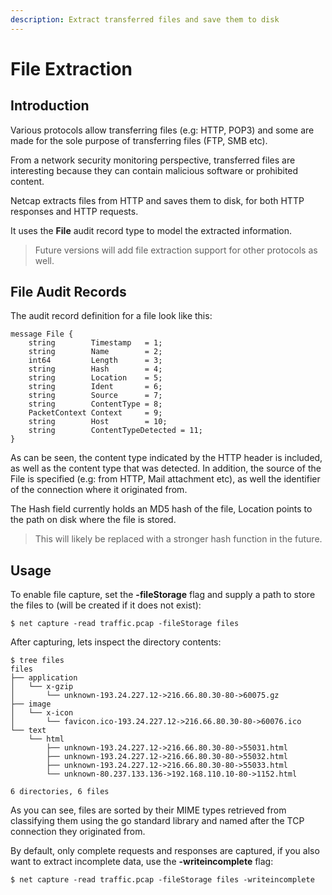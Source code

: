 ```yaml
---
description: Extract transferred files and save them to disk
---
```


# File Extraction

## Introduction

Various protocols allow transferring files \(e.g: HTTP, POP3\) and some are made for the sole purpose of transferring files \(FTP, SMB etc\).

From a network security monitoring perspective, transferred files are interesting because they can contain malicious software or prohibited content.

Netcap extracts files from HTTP and saves them to disk, for both HTTP responses and HTTP requests.

It uses the **File** audit record type to model the extracted information.

> Future versions will add file extraction support for other protocols as well.

## File Audit Records

The audit record definition for a file look like this:

```text
message File {
    string        Timestamp   = 1;
    string        Name        = 2;
    int64         Length      = 3;
    string        Hash        = 4;
    string        Location    = 5;
    string        Ident       = 6;
    string        Source      = 7;
    string        ContentType = 8;
    PacketContext Context     = 9;
    string        Host        = 10;
    string        ContentTypeDetected = 11;
}
```

As can be seen, the content type indicated by the HTTP header is included, as well as the content type that was detected. In addition, the source of the File is specified \(e.g: from HTTP, Mail attachment etc\), as well the identifier of the connection where it originated from.

The Hash field currently holds an MD5 hash of the file, Location points to the path on disk where the file is stored.

> This will likely be replaced with a stronger hash function in the future.

## Usage

To enable file capture, set the **-fileStorage** flag and supply a path to store the files to \(will be created if it does not exist\):

```text
$ net capture -read traffic.pcap -fileStorage files
```

After capturing, lets inspect the directory contents:

```text
$ tree files
files
├── application
│   └── x-gzip
│       └── unknown-193.24.227.12->216.66.80.30-80->60075.gz
├── image
│   └── x-icon
│       └── favicon.ico-193.24.227.12->216.66.80.30-80->60076.ico
└── text
    └── html
        ├── unknown-193.24.227.12->216.66.80.30-80->55031.html
        ├── unknown-193.24.227.12->216.66.80.30-80->55032.html
        ├── unknown-193.24.227.12->216.66.80.30-80->55033.html
        └── unknown-80.237.133.136->192.168.110.10-80->1152.html

6 directories, 6 files
```

As you can see, files are sorted by their MIME types retrieved from classifying them using the go standard library and named after the TCP connection they originated from.

By default, only complete requests and responses are captured, if you also want to extract incomplete data, use the **-writeincomplete** flag:

```text
$ net capture -read traffic.pcap -fileStorage files -writeincomplete
```

